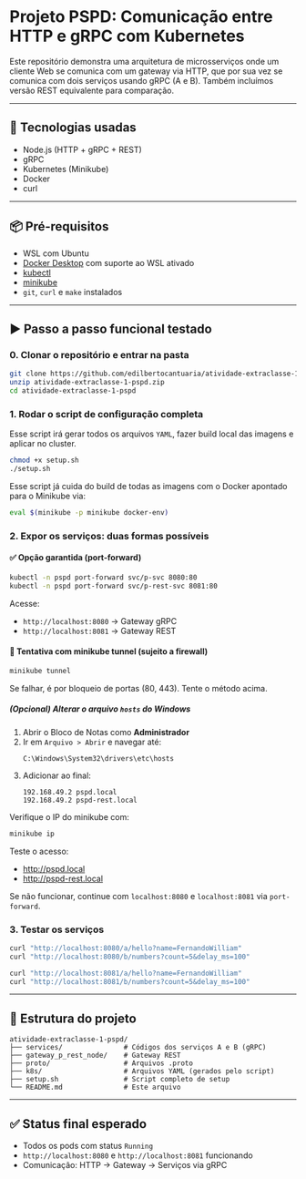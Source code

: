 
# Projeto PSPD: Comunicação entre HTTP e gRPC com Kubernetes

Este repositório demonstra uma arquitetura de microsserviços onde um cliente Web se comunica com um gateway via HTTP, que por sua vez se comunica com dois serviços usando gRPC (A e B). Também incluímos versão REST equivalente para comparação.

---

## 🔧 Tecnologias usadas

- Node.js (HTTP + gRPC + REST)
- gRPC
- Kubernetes (Minikube)
- Docker
- curl

---

## 📦 Pré-requisitos

- WSL com Ubuntu
- [Docker Desktop](https://www.docker.com/products/docker-desktop/) com suporte ao WSL ativado
- [kubectl](https://kubernetes.io/docs/tasks/tools/)
- [minikube](https://minikube.sigs.k8s.io/docs/start/)
- `git`, `curl` e `make` instalados

---

## ▶️ Passo a passo funcional testado

### 0. Clonar o repositório e entrar na pasta
```bash
git clone https://github.com/edilbertocantuaria/atividade-extraclasse-1-pspd.git
unzip atividade-extraclasse-1-pspd.zip
cd atividade-extraclasse-1-pspd
```

### 1. Rodar o script de configuração completa
Esse script irá gerar todos os arquivos `YAML`, fazer build local das imagens e aplicar no cluster.
```bash
chmod +x setup.sh
./setup.sh
```

Esse script já cuida do build de todas as imagens com o Docker apontado para o Minikube via:
```bash
eval $(minikube -p minikube docker-env)
```

### 2. Expor os serviços: duas formas possíveis

#### ✅ Opção garantida (port-forward)
```bash
kubectl -n pspd port-forward svc/p-svc 8080:80
kubectl -n pspd port-forward svc/p-rest-svc 8081:80
```

Acesse:
- `http://localhost:8080` → Gateway gRPC
- `http://localhost:8081` → Gateway REST

#### 🧪 Tentativa com minikube tunnel (sujeito a firewall)
```bash
minikube tunnel
```

Se falhar, é por bloqueio de portas (80, 443). Tente o método acima.

##### (Opcional) Alterar o arquivo `hosts` do Windows

1. Abrir o Bloco de Notas como **Administrador**
2. Ir em `Arquivo > Abrir` e navegar até:
   ```
   C:\Windows\System32\drivers\etc\hosts
   ```
3. Adicionar ao final:
   ```
   192.168.49.2 pspd.local
   192.168.49.2 pspd-rest.local
   ```

Verifique o IP do minikube com:
```bash
minikube ip
```

Teste o acesso:
- http://pspd.local
- http://pspd-rest.local

Se não funcionar, continue com `localhost:8080` e `localhost:8081` via `port-forward`.

### 3. Testar os serviços
```bash
curl "http://localhost:8080/a/hello?name=FernandoWilliam"
curl "http://localhost:8080/b/numbers?count=5&delay_ms=100"

curl "http://localhost:8081/a/hello?name=FernandoWilliam"
curl "http://localhost:8081/b/numbers?count=5&delay_ms=100"
```

---

## 📁 Estrutura do projeto
```
atividade-extraclasse-1-pspd/
├── services/               # Códigos dos serviços A e B (gRPC)
├── gateway_p_rest_node/    # Gateway REST
├── proto/                  # Arquivos .proto
├── k8s/                    # Arquivos YAML (gerados pelo script)
├── setup.sh                # Script completo de setup
└── README.md               # Este arquivo
```

---

## ✅ Status final esperado

- Todos os pods com status `Running`
- `http://localhost:8080` e `http://localhost:8081` funcionando
- Comunicação: HTTP → Gateway → Serviços via gRPC

